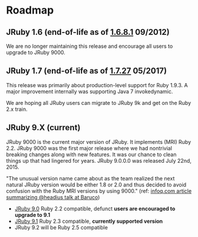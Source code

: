 Roadmap
=======

JRuby 1.6 (end-of-life as of [1.6.8.1](http://jruby.org/2012/09/18/jruby-1-6-8.html) 09/2012)
--------------------------

We are no longer maintaining this release and encourage all users to upgrade to JRuby 9000.

JRuby 1.7 (end-of-life as of [1.7.27](http://jruby.org/2017/05/11/jruby-1-7-27.html) 05/2017)
--------------------------

This release was primarily about production-level support for Ruby 1.9.3. 
A major improvement internally was supporting Java 7 invokedynamic.

We are hoping all JRuby users can migrate to JRuby 9k and get on the Ruby 2.x train.

JRuby 9.X (current)
------------------

JRuby 9000 is the current major version of JRuby. It implements (MRI) Ruby 2.2. JRuby 9000 was the first major release where we had nontrivial breaking changes along with new features. It was our chance to clean things up that had lingered for years. JRuby 9.0.0.0 was released July 22nd, 2015.

"The unusual version name came about as the team realized the next natural JRuby version would be either 1.8 or 2.0 and thus decided to avoid confusion with the Ruby MRI versions by using 9000." (ref: [infoq.com article summarizing @headius talk at Baruco](http://www.infoq.com/news/2013/09/jruby-9k))

* [JRuby 9.0](http://jruby.org/2016/01/26/jruby-9-0-5-0.html) Ruby 2.2 compatible, defunct **users are encouraged to upgrade to 9.1**
* [JRuby 9.1](http://jruby.org/2018/04/23/jruby-9-1-17-0) Ruby 2.3 compatible, **currently supported version**
* JRuby 9.2 will be Ruby 2.5 compatible